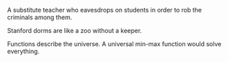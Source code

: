 A substitute teacher who eavesdrops on students in order to rob the criminals among them.

Stanford dorms are like a zoo without a keeper.

Functions describe the universe. A universal min-max function would solve everything.

